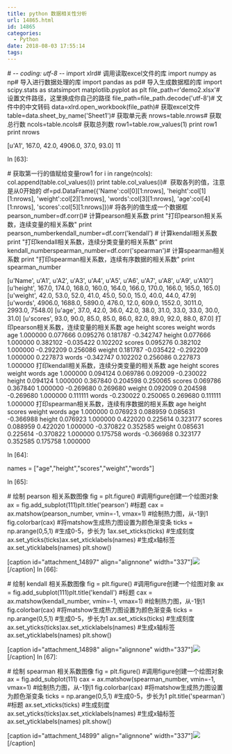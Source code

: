 ```yaml
---
title: python 数据相关性分析
url: 14865.html
id: 14865
categories:
  - Python
date: 2018-08-03 17:55:14
tags:
---
```


\# -*- coding: utf-8 -*- import xlrd\# 调用读取excel文件的库 import numpy as np\# 导入进行数据处理的库 import pandas as pd\# 导入生成数据框的库 import scipy.stats as statsimport matplotlib.pyplot as plt file_path=r'demo2.xlsx'\# 设置文件路径，这里换成你自己的路径 file_path=file_path.decode('utf-8')\# 文件中的中文转码 data=xlrd.open_workbook(file_path)\# 获取excel文件 table=data.sheet\_by\_name('Sheet1')\# 获取单元表 nrows=table.nrows\# 获取总行数 ncols=table.ncols\# 获取总列数 row1=table.row_values(1) print row1 print nrows

\[u'A1', 167.0, 42.0, 4906.0, 37.0, 93.0\]
11

In \[63\]:

\# 获取第一行的值赋给变量row1 for i in range(ncols):
    col.append(table.col_values(i))
    print table.col_values(i)\#  获取各列的值，注意是从0开始的 df=pd.DataFrame({'Name':col\[0\]\[1:nrows\],
                'height':col\[1\]\[1:nrows\],
                'weight':col\[2\]\[1:nrows\],
                'words':col\[3\]\[1:nrows\],
                'age':col\[4\]\[1:nrows\],
                'scores':col\[5\]\[1:nrows\]})\# 将各列的值生成一个数据框 pearson_number=df.corr()\# 计算pearson相关系数 print "打印pearson相关系数，连续变量的相关系数" print pearson_numberkendall_number=df.corr('kendall') \# 计算kendall相关系数 print "打印kendall相关系数，连续分类变量的相关系数" print kendall_numberspearman_number=df.corr('spearman')\# 计算spearman相关系数 print "打印spearman相关系数，连续有序数据的相关系数" print spearman_number

\[u'Name', u'A1', u'A2', u'A3', u'A4', u'A5', u'A6', u'A7', u'A8', u'A9', u'A10'\]
\[u'height', 167.0, 174.0, 168.0, 160.0, 164.0, 166.0, 170.0, 166.0, 165.0, 165.0\]
\[u'weight', 42.0, 53.0, 52.0, 41.0, 45.0, 50.0, 15.0, 40.0, 44.0, 47.9\]
\[u'words', 4906.0, 1688.0, 5890.0, 476.0, 12.0, 609.0, 1552.0, 3011.0, 2993.0, 7548.0\]
\[u'age', 37.0, 42.0, 36.0, 42.0, 38.0, 31.0, 33.0, 33.0, 30.0, 31.0\]
\[u'scores', 93.0, 90.0, 85.0, 85.0, 86.0, 82.0, 89.0, 92.0, 88.0, 87.0\]
打印pearson相关系数，连续变量的相关系数
             age    height    scores    weight     words
age     1.000000  0.077666  0.095276  0.181787 -0.342747
height  0.077666  1.000000  0.382102 -0.035422  0.102202
scores  0.095276  0.382102  1.000000 -0.292209  0.256086
weight  0.181787 -0.035422 -0.292209  1.000000  0.227873
words  -0.342747  0.102202  0.256086  0.227873  1.000000
打印kendall相关系数，连续分类变量的相关系数
             age    height    scores    weight     words
age     1.000000  0.094124  0.069786  0.092009 -0.230022
height  0.094124  1.000000  0.367840  0.204598  0.250065
scores  0.069786  0.367840  1.000000 -0.269680  0.269680
weight  0.092009  0.204598 -0.269680  1.000000  0.111111
words  -0.230022  0.250065  0.269680  0.111111  1.000000
打印spearman相关系数，连续有序数据的相关系数
             age    height    scores    weight     words
age     1.000000  0.076923  0.088959  0.085631 -0.366988
height  0.076923  1.000000  0.422020  0.225614  0.323177
scores  0.088959  0.422020  1.000000 -0.370822  0.352585
weight  0.085631  0.225614 -0.370822  1.000000  0.175758
words  -0.366988  0.323177  0.352585  0.175758  1.000000

In \[64\]:

names = \["age","height","scores","weight","words"\]

In \[65\]:

\# 绘制 pearson 相关系数图像 fig = plt.figure() #调用figure创建一个绘图对象 ax = fig.add_subplot(111)plt.title('pearson') #标题 cax = ax.matshow(pearson_number, vmin=-1, vmax=1)  #绘制热力图，从-1到1 fig.colorbar(cax)  #将matshow生成热力图设置为颜色渐变条 ticks = np.arange(0,5,1) #生成0-5，步长为
1ax.set_xticks(ticks)  #生成刻度 ax.set_yticks(ticks)ax.set_xticklabels(names) #生成x轴标签 ax.set_yticklabels(names) plt.show()

\[caption id="attachment_14897" align="alignnone" width="337"\]![](http://blog.echo.cool/wp-content/uploads/2018/08/python-数据相关性分析-3.png) \[/caption\] In \[66\]:

\# 绘制 kendall 相关系数图像 fig = plt.figure() #调用figure创建一个绘图对象 ax = fig.add_subplot(111)plt.title('kendall') #标题 cax = ax.matshow(kendall_number, vmin=-1, vmax=1)  #绘制热力图，从-1到1 fig.colorbar(cax)  #将matshow生成热力图设置为颜色渐变条 ticks = np.arange(0,5,1) #生成0-5，步长为1 ax.set_xticks(ticks)  #生成刻度 ax.set_yticks(ticks)ax.set_xticklabels(names) #生成x轴标签 ax.set_yticklabels(names) plt.show()

\[caption id="attachment_14898" align="alignnone" width="337"\]![](http://blog.echo.cool/wp-content/uploads/2018/08/python-数据相关性分析-4.png) \[/caption\] In \[67\]:

\# 绘制 spearman 相关系数图像 fig = plt.figure() #调用figure创建一个绘图对象 ax = fig.add_subplot(111) cax = ax.matshow(spearman_number, vmin=-1, vmax=1)  #绘制热力图，从-1到1 fig.colorbar(cax)  #将matshow生成热力图设置为颜色渐变条 ticks = np.arange(0,5,1) #生成0-5，步长为1 plt.title('spearman') #标题 ax.set_xticks(ticks)  #生成刻度 ax.set_yticks(ticks)ax.set_xticklabels(names) #生成x轴标签 ax.set_yticklabels(names) plt.show()

\[caption id="attachment_14899" align="alignnone" width="337"\]![](http://blog.echo.cool/wp-content/uploads/2018/08/python-数据相关性分析-5.png) \[/caption\]